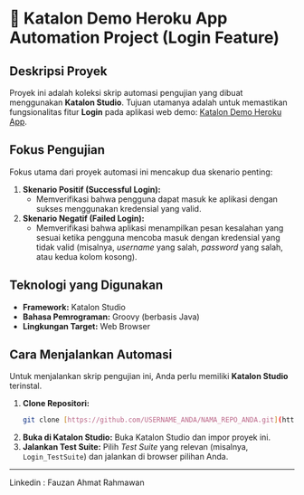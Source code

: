 # 🤖 Katalon Demo Heroku App Automation Project (Login Feature)

## Deskripsi Proyek

Proyek ini adalah koleksi skrip automasi pengujian yang dibuat menggunakan **Katalon Studio**. Tujuan utamanya adalah untuk memastikan fungsionalitas fitur **Login** pada aplikasi web demo: [Katalon Demo Heroku App](http://katalon-demo-cura.herokuapp.com/).

## Fokus Pengujian

Fokus utama dari proyek automasi ini mencakup dua skenario penting:

1.  **Skenario Positif (Successful Login):**
    * Memverifikasi bahwa pengguna dapat masuk ke aplikasi dengan sukses menggunakan kredensial yang valid.
2.  **Skenario Negatif (Failed Login):**
    * Memverifikasi bahwa aplikasi menampilkan pesan kesalahan yang sesuai ketika pengguna mencoba masuk dengan kredensial yang tidak valid (misalnya, *username* yang salah, *password* yang salah, atau kedua kolom kosong).

## Teknologi yang Digunakan

* **Framework:** Katalon Studio
* **Bahasa Pemrograman:** Groovy (berbasis Java)
* **Lingkungan Target:** Web Browser

## Cara Menjalankan Automasi

Untuk menjalankan skrip pengujian ini, Anda perlu memiliki **Katalon Studio** terinstal.

1.  **Clone Repositori:**
    ```bash
    git clone [https://github.com/USERNAME_ANDA/NAMA_REPO_ANDA.git](https://github.com/USERNAME_ANDA/NAMA_REPO_ANDA.git)
    ```
2.  **Buka di Katalon Studio:** Buka Katalon Studio dan impor proyek ini.
3.  **Jalankan Test Suite:** Pilih *Test Suite* yang relevan (misalnya, `Login_TestSuite`) dan jalankan di browser pilihan Anda.

---
Linkedin : Fauzan Ahmat Rahmawan
